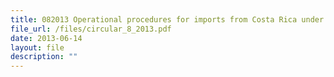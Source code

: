 ```yaml
---
title: 082013 Operational procedures for imports from Costa Rica under SCRFTA
file_url: /files/circular_8_2013.pdf
date: 2013-06-14
layout: file
description: ""
---
```



